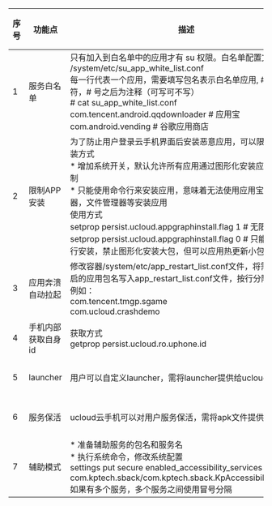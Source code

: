 
|序号       |功能点            |描述         |生效       |开发者<img width=2000/>|
|-------------|----------------|------------|-----------|---------------|
|1    |服务白名单         |只有加入到白名单中的应用才有 su 权限。白名单配置文件 /system/etc/su_app_white_list.conf<br>每一行代表一个应用，需要填写包名表示白名单应用, # 作为分割符，# 号之后为注释（可写可不写）<br># cat su_app_white_list.conf<br>com.tencent.android.qqdownloader # 应用宝<br>com.android.vending # 谷歌应用商店|重启手机|陈小平|
|2       |限制APP安装                       |为了防止用户登录云手机界面后安装恶意应用，可以限制APP安装方式<br>* 增加系统开关，默认允许所有应用通过图形化安装应用，无限制<br>* 只能使用命令行来安装应用，意味着无法使用应用宝，浏览器，文件管理器等安装应用<br>使用方式<br>setprop persist.ucloud.appgraphinstall.flag 1 # 无限制<br>setprop persist.ucloud.appgraphinstall.flag 0 # 只能使用命令行安装，禁止图形化安装大包，但可以应用热更新小包|立即生效|陈小平|
|3       |应用奔溃自动拉起         |修改容器/system/etc/app_restart_list.conf文件，将需要自动重启的应用包名写入app_restart_list.conf文件，按行分隔<br>例如：<br>com.tencent.tmgp.sgame<br>com.ucloud.crashdemo|立即生效|郑秋海|
|4       |手机内部获取自身id|获取方式<br>getprop persist.ucloud.ro.uphone.id|-|郑秋海|
|5       |launcher                    |用户可以自定义launcher，需将launcher提供给ucloud|-|郑秋海|
|6     |服务保活           |ucloud云手机可以对用户服务保活，需将apk文件提供给ucloud|-|郑秋海|
|7   |辅助模式                 |* 准备辅助服务的包名和服务名<br>* 执行系统命令，修改系统配置<br>settings put secure enabled_accessibility_services com.kptech.sback/com.kptech.sback.KpAccessibilityService<br>如果有多个服务，多个服务之间使用冒号分隔|立即生效|陈小平|
